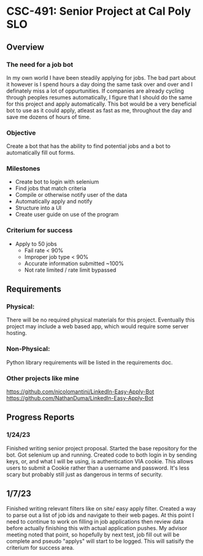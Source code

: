# CSC-491: Senior Project at Cal Poly SLO

## Overview

### The need for a job bot

In my own world I have been steadily applying for jobs. The bad part about it however is I spend hours a day doing the same task over and over and I definately miss a lot of oppurtunities. If companies are already cycling through peoples resumes automatically, I figure that I should do the same for this project and apply automatically. This bot would be a very beneficial bot to use as it could apply, atleast as fast as me, throughout the day and save me dozens of hours of time.

### Objective

Create a bot that has the ability to find potential jobs and a bot to automatically fill out forms.

### Milestones

- Create bot to login with selenium
- Find jobs that match criteria
- Compile or otherwise notify user of the data
- Automatically apply and notify
- Structure into a UI
- Create user guide on use of the program

### Criterium for success
- Apply to 50 jobs
    - Fail rate < 90%
    - Improper job type < 90%
    - Accurate information submitted ~100%
    - Not rate limited / rate limit bypassed


## Requirements

### Physical:
There will be no required physical materials for this project. Eventually this project may include a web based app, which would require some server hosting.

### Non-Physical:
Python library requirements will be listed in the requirements doc.

### Other projects like mine
https://github.com/nicolomantini/LinkedIn-Easy-Apply-Bot
https://github.com/NathanDuma/LinkedIn-Easy-Apply-Bot

## Progress Reports

### 1/24/23
Finished writing senior project proposal. Started the base repository for the bot. Got selenium up and running. Created code to both login in by sending keys, or, and what I will be using, is authentication VIA cookie. This allows users to submit a Cookie rather than a username and password. It's less scary but probably still just as dangerous in terms of security.

## 1/7/23
Finished writing relevant filters like on site/ easy apply filter. Created a way to parse out a list of job ids and navigate to their web pages. At this point I need to continue to work on filling in job applications then review data before actually finishing this with actual application pushes. My advisor meeting noted that point, so hopefully by next test, job fill out will be complete and pseudo "applys" will start to be logged. This will satisify the criterium for success area.